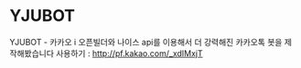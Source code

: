 # YJUBOT
YJUBOT - 카카오 i 오픈빌더와 나이스 api를 이용해서 더 강력해진 카카오톡 봇을 제작해봤습니다
사용하기 : http://pf.kakao.com/_xdIMxjT
